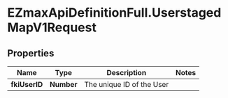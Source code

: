 # EZmaxApiDefinitionFull.UserstagedMapV1Request

## Properties

Name | Type | Description | Notes
------------ | ------------- | ------------- | -------------
**fkiUserID** | **Number** | The unique ID of the User | 


